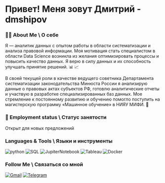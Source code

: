 # Привет! Меня зовут Дмитрий - dmshipov

### 👨‍💻 About Me \ О себе
Я — аналитик данных с опытом работы в области систематизации и анализа правовой информации. Моя мотивация стать специалистом в области Data Science возникла из желания оптимизировать процессы и повысить качество данных. Я верю в силу данных и их способность улучшать принятие решений. 📊 📈
 
В своей текущей роли в качестве ведущего советника Департамента систематизации законодательства Минюста России я анализирую данные о правовых актах субъектов РФ, готовлю аналитические отчеты и участвую в разработке специализированных баз данных. 
Мое стремление к постоянному развитию и обучению помогло поступить на магистерскую программу «Машинное обучение» в НИЯУ МИФИ.  🚀

###  🤝  Employment status \ Статус занятости

Открыт для новых предложений

### Languages & Tools \ Языки и инструменты
![python](https://img.shields.io/badge/-Python-69b5cc?style=for-the-badge&logo=python)
![SQL](https://img.shields.io/badge/-PostgreSQL-69b5cc?style=for-the-badge&logo=postgreSQL)
![JupiterNotebook](https://img.shields.io/badge/-Jupyter-69b5cc?style=for-the-badge&logo=jupyter)
![Tableau](https://img.shields.io/badge/-Tableau-69b5cc?style=for-the-badge&logo=tableau)
![Docker](https://img.shields.io/badge/-Docker-69b5cc?style=for-the-badge&logo=docker)

### Follow Me \ Связаться со мной
[![Gmail](https://img.shields.io/badge/-mail-69b5cc?style=for-the-badge&logo=Gmail)](shidmiodi@gmail.com)
[![Telegram](https://img.shields.io/badge/-Telegram-69b5cc?style=for-the-badge&logo=Telegram)](https://t.me/dmshipov)